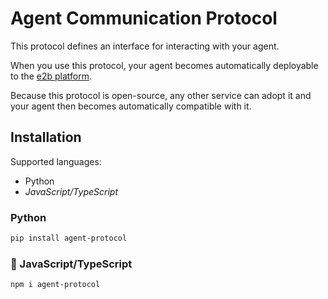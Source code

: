 # Agent Communication Protocol

This protocol defines an interface for interacting with your agent.

When you use this protocol, your agent becomes automatically deployable to the [e2b platform](https://e2b.dev).

Because this protocol is open-source, any other service can adopt it and your agent then becomes automatically compatible with it.

## Installation
Supported languages:
- Python
- *JavaScript/TypeScript*

### Python
```sh
pip install agent-protocol
```

### 🚧 JavaScript/TypeScript 
```sh
npm i agent-protocol
```
